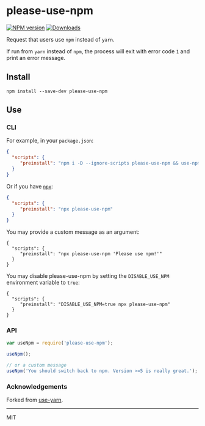 # please-use-npm

[![NPM version][npm-img]][npm-url] [![Downloads][downloads-img]][npm-url]

Request that users use `npm` instead of `yarn`.

If run from `yarn` instead of `npm`, the process will exit with error code `1` and print an error message.

## Install

`npm install --save-dev please-use-npm`

## Use

### CLI

For example, in your `package.json`:
```json
{
  "scripts": {
     "preinstall": "npm i -D --ignore-scripts please-use-npm && use-npm"
  }
}
```

Or if you have [`npx`](https://www.npmjs.com/package/npx):
```json
{
  "scripts": {
     "preinstall": "npx please-use-npm"
  }
}
```

You may provide a custom message as an argument:
```
{
  "scripts": {
     "preinstall": "npx please-use-npm 'Please use npm!'"
  }
}
```

You may disable please-use-npm by setting the `DISABLE_USE_NPM` environment variable to `true`:
```
{
  "scripts": {
     "preinstall": "DISABLE_USE_NPM=true npx please-use-npm"
  }
}
```

### API

```js
var useNpm = require('please-use-npm');

useNpm();

// or a custom message
useNpm('You should switch back to npm. Version >=5 is really great.');
```

### Acknowledgements

Forked from [use-yarn](http://npm.im/use-yarn).

----

MIT

[downloads-img]: http://img.shields.io/npm/dm/please-use-npm.svg?style=flat-square
[npm-img]:       http://img.shields.io/npm/v/please-use-npm.svg?style=flat-square
[npm-url]:       https://npmjs.org/package/please-use-npm

